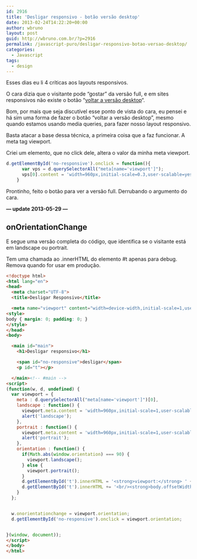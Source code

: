 ```yaml
---
id: 2916
title: 'Desligar responsivo - botão versão desktop'
date: 2013-02-24T14:22:20+00:00
author: wbruno
layout: post
guid: http://wbruno.com.br/?p=2916
permalink: /javascript-puro/desligar-responsivo-botao-versao-desktop/
categories:
  - Javascript
tags:
  - design
---
```

Esses dias eu li 4 críticas aos layouts responsivos.

O cara dizia que o visitante pode &#8220;gostar&#8221; da versão full, e em sites responsivos não existe o botão &#8220;[voltar a versão desktop](http://www.themarketingagents.com/responsive-design-problems)&#8220;.

Bom, por mais que seja discutível esse ponto de vista do cara, eu pensei e há sim uma forma de fazer o botão &#8220;voltar a versão desktop&#8221;, mesmo quando estamos usando media queries, para fazer nosso layout responsivo.

Basta atacar a base dessa técnica, a primeira coisa que a faz funcionar. A meta tag viewport.

Criei um elemento, que no click dele, altera o valor da minha meta viewport.

``` js
d.getElementById('no-responsive').onclick = function(){
      var vps = d.querySelectorAll("meta[name='viewport']");
      vps[0].content = 'width=960px,initial-scale=0.3,user-scalable=yes';
    }
```

Prontinho, feito o botão para ver a versão full. Derrubando o argumento do cara.

**&#8212; update 2013-05-29 &#8212;**

## onOrientationChange

E segue uma versão completa do código, que identifica se o visitante está em landscape ou portrait.

Tem uma chamada ao .innerHTML do elemento #t apenas para debug. Remova quando for usar em produção.

``` html
<!doctype html>
<html lang="en">
<head>
  <meta charset="UTF-8">
  <title>Desligar Responsivo</title>

  <meta name="viewport" content="width=device-width,initial-scale=1,user-scalable=yes" />
<style>
body { margin: 0; padding: 0; }
</style>
</head>
<body>

  <main id="main">
    <h1>Desligar responsivo</h1>

    <span id="no-responsive">desligar</span>
    <p id="t"></p>

  </main><!-- #main -->
<script>
(function(w, d, undefined) {
  var viewport = {
    meta : d.querySelectorAll("meta[name='viewport']")[0],
    landscape : function() {
      viewport.meta.content = 'width=960px,initial-scale=1,user-scalable=yes';
      alert('landscape');
    },
    portrait : function() {
      viewport.meta.content = 'width=960px,initial-scale=1,user-scalable=yes';
      alert('portrait');
    },
    orientation : function() {
      if(Math.abs(window.orientation) === 90) {
        viewport.landscape();
      } else {
        viewport.portrait();
      }
      d.getElementById('t').innerHTML = '<strong>viewport:</strong> ' + viewport.meta.content;
      d.getElementById('t').innerHTML += '<br/><strong>body.offsetWidth:</strong> ' + d.querySelector('body').offsetWidth;
    }
  };


  w.onorientationchange = viewport.orientation;
  d.getElementById('no-responsive').onclick = viewport.orientation;


}(window, document));
</script>
</body>
</html>
```
